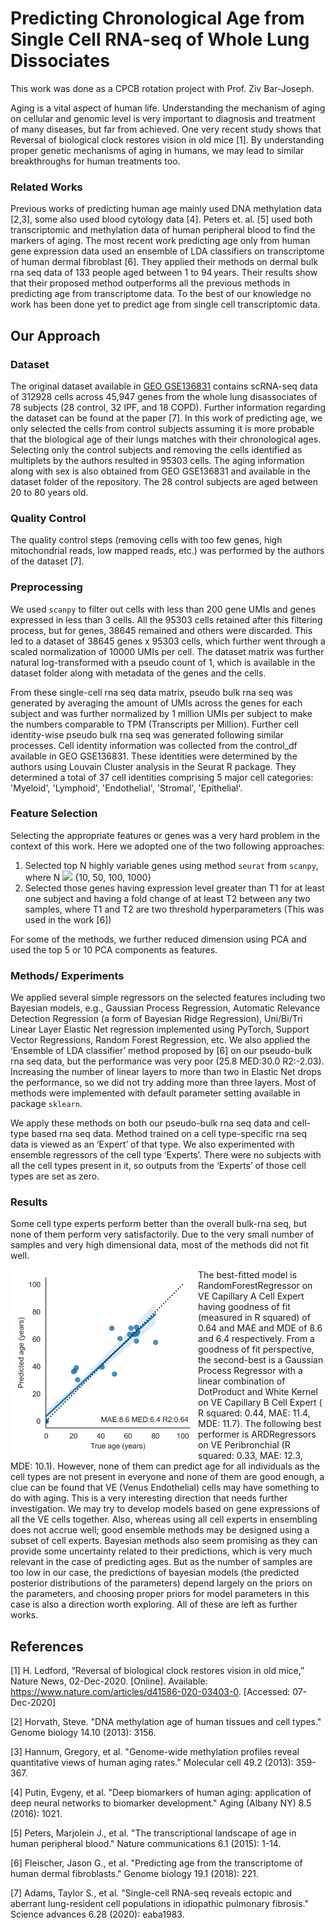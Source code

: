 # Predicting Chronological Age from Single Cell RNA-seq of Whole Lung Dissociates

This work was done as a CPCB rotation project with Prof. Ziv Bar-Joseph.  

Aging is a vital aspect of human life. Understanding the mechanism of aging on cellular and genomic level is very important to diagnosis and treatment of many diseases, but far from achieved. One very recent study shows that Reversal of biological clock restores vision in old mice [1]. By understanding proper genetic mechanisms of aging in humans, we may lead to similar breakthroughs for human treatments too. 

### Related Works 

Previous works of predicting human age mainly used DNA methylation data [2,3], some also used blood cytology data [4]. Peters et. al. [5] used both transcriptomic and methylation data of human peripheral blood to find the markers of aging. The most recent work predicting age only from human gene expression data used an ensemble of LDA classifiers on transcriptome of human dermal fibroblast [6]. They applied their methods on  dermal bulk rna seq data of 133 people aged between 1 to 94 years. Their results show that their proposed method outperforms all the previous methods in predicting age from transcriptome data. To the best of our knowledge no work has been done yet to predict age from single cell transcriptomic data. 

## Our Approach

### Dataset

The original dataset available in [GEO GSE136831](https://www.ncbi.nlm.nih.gov/geo/query/acc.cgi?acc=GSE136831) contains scRNA-seq data of 312928 cells across 45,947 genes from the whole lung disassociates of 78 subjects (28 control, 32 IPF, and 18 COPD). Further information regarding the dataset can be found at the paper [7].  In this work of predicting age, we only selected the cells from control subjects assuming it is more probable that the biological age of their lungs matches with their chronological ages. Selecting only the control subjects and removing the cells identified as multiplets by the authors resulted in 95303 cells. The aging information along with sex is also obtained from GEO GSE136831 and available in the dataset folder of the repository. The 28 control subjects are aged between 20 to 80 years old.

### Quality Control

The quality control steps (removing cells with too few genes, high mitochondrial reads, low mapped reads, etc.) was performed by the authors of the dataset [7].

### Preprocessing

We used `scanpy` to filter out cells with less than 200 gene UMIs and genes expressed in less than 3 cells. All the 95303 cells retained after this filtering process, but for genes, 38645 remained and others were discarded. This led to a dataset of 38645 genes x 95303 cells, which further went through a scaled normalization of 10000 UMIs per cell. The dataset matrix was further natural log-transformed with a pseudo count of 1, which is available in the dataset folder along with metadata of the genes and the cells.  

From these single-cell rna seq data matrix, pseudo bulk rna seq was generated by averaging the amount of UMIs across the genes for each subject and was further normalized by 1 million UMIs per subject to make the numbers comparable to TPM (Transcripts per Million). Further cell identity-wise pseudo bulk rna seq was generated following similar processes. Cell identity information was collected from the control_df available in GEO GSE136831. These identities were determined by the authors using Louvain Cluster analysis in the Seurat R package. They determined a total of 37 cell identities comprising 5 major cell categories: 'Myeloid', 'Lymphoid', 'Endothelial', 'Stromal', 'Epithelial'.

 
### Feature Selection 

Selecting the appropriate features or genes was a very hard problem in the context of this work. Here we adopted one of the two following approaches: 
1. Selected top N highly variable genes using method `seurat` from `scanpy`, where N <img src="https://render.githubusercontent.com/render/math?math=\epsilon"> {10, 50, 100, 1000}
2. Selected those genes having expression level greater than T1 for at least one subject and having a fold change of at least T2 between any two samples, where T1 and T2 are two threshold hyperparameters (This was used in the work [6]) 

For some of the methods, we further reduced dimension using PCA and used the top 5 or 10 PCA components as features. 

### Methods/ Experiments

We applied several simple regressors on the selected features including two Bayesian models, e.g., Gaussian Process Regression, Automatic Relevance Detection Regression (a form of Bayesian Ridge Regression), Uni/Bi/Tri Linear Layer Elastic Net regression implemented using PyTorch, Support Vector Regressions, Random Forest Regression, etc. We also applied the ‘Ensemble of LDA classifier’ method proposed by [6] on our pseudo-bulk rna seq data, but the performance was very poor (25.8 MED:30.0 R2:-2.03). Increasing the number of linear layers to more than two in Elastic Net drops the performance, so we did not try adding more than three layers. Most of methods were implemented with default parameter setting available in package `sklearn`.

We apply these methods on both our pseudo-bulk rna seq data and cell-type based rna seq data. Method trained on a cell type-specific rna seq data is viewed as an ‘Expert’ of that type. We also experimented with ensemble regressors of the cell type ‘Experts’. There were no subjects with all the cell types present in it, so outputs from the ‘Experts’ of those cell types are set as zero. 

### Results

Some cell type experts perform better than the overall bulk-rna seq, but none of them perform very satisfactorily. Due to the very small number of samples and very high dimensional data, most of the methods did not fit well. 

<img style="float: left" src="/best_results/fig_plot_predictions_VE_Capillary_ARandomForestRegressor.png" title="Best Predictor" height="300" width="300"> 

The best-fitted model is RandomForestRegressor on VE Capillary A Cell Expert having goodness of fit (measured in R squared) of 0.64 and MAE and MDE of 8.6 and 6.4 respectively. From a goodness of fit perspective, the second-best is a Gaussian Process Regressor with a linear combination of DotProduct and White Kernel on VE Capillary B Cell Expert ( R squared: 0.44, MAE: 11.4, MDE: 11.7). The following best performer is ARDRegressors on VE Peribronchial (R squared: 0.33, MAE: 12.3, MDE: 10.1). However, none of them can predict age for all individuals as the cell types are not present in everyone and none of them are good enough, a clue can be found that VE (Venus Endothelial) cells may have something to do with aging. This is a very interesting direction that needs further investigation. We may try to develop models based on gene expressions of all the VE cells together. Also, whereas using all cell experts in ensembling does not accrue well; good ensemble methods may be designed using a subset of cell experts. Bayesian methods also seem promising as they can provide some uncertainty related to their predictions, which is very much relevant in the case of predicting ages. But as the number of samples are too low in our case, the predictions of bayesian models (the predicted posterior distributions of the parameters) depend largely on the priors on the parameters, and choosing proper priors for model parameters in this case is also a direction worth exploring. All of these are left as further works.

## References 

[1] H. Ledford, “Reversal of biological clock restores vision in old mice,” Nature News, 02-Dec-2020. [Online]. Available: https://www.nature.com/articles/d41586-020-03403-0. [Accessed: 07-Dec-2020] 

[2] Horvath, Steve. "DNA methylation age of human tissues and cell types." Genome biology 14.10 (2013): 3156.

[3] Hannum, Gregory, et al. "Genome-wide methylation profiles reveal quantitative views of human aging rates." Molecular cell 49.2 (2013): 359-367.

[4] Putin, Evgeny, et al. "Deep biomarkers of human aging: application of deep neural networks to biomarker development." Aging (Albany NY) 8.5 (2016): 1021.

[5] Peters, Marjolein J., et al. "The transcriptional landscape of age in human peripheral blood." Nature communications 6.1 (2015): 1-14.

[6] Fleischer, Jason G., et al. "Predicting age from the transcriptome of human dermal fibroblasts." Genome biology 19.1 (2018): 221.

[7] Adams, Taylor S., et al. "Single-cell RNA-seq reveals ectopic and aberrant lung-resident cell populations in idiopathic pulmonary fibrosis." Science advances 6.28 (2020): eaba1983.



